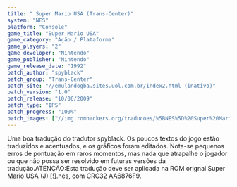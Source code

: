 ```yaml
---
title: " Super Mario USA (Trans-Center)"
system: "NES"
platform: "Console"
game_title: "Super Mario USA"
game_category: "Ação / Plataforma"
game_players: "2"
game_developer: "Nintendo"
game_publisher: "Nintendo"
game_release_date: "1992"
patch_author: "spyblack"
patch_group: "Trans-Center"
patch_site: "//emulandogba.sites.uol.com.br/index2.html (inativo)"
patch_version: "1.0"
patch_release: "10/06/2009"
patch_type: "IPS"
patch_progress: "100%"
patch_images: ["//img.romhackers.org/traducoes/%5BNES%5D%20Super%20Mario%20USA%20-%20Trans-Center%20-%201.png","//img.romhackers.org/traducoes/%5BNES%5D%20Super%20Mario%20USA%20-%20Trans-Center%20-%202.png","//img.romhackers.org/traducoes/%5BNES%5D%20Super%20Mario%20USA%20-%20Trans-Center%20-%203.png"]
---
```

Uma boa tradução do tradutor spyblack. Os poucos textos do jogo estão traduzidos e acentuados, e os gráficos foram editados. Nota-se pequenos erros de pontuação em raros momentos, mas nada que atrapalhe o jogador ou que não possa ser resolvido em futuras versões da tradução.ATENÇÃO:Esta tradução deve ser aplicada na ROM orignal Super Mario USA (J) [!].nes, com CRC32 AA6876F9.